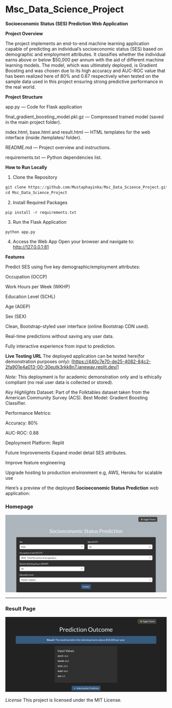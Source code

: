 # Msc_Data_Science_Project

**Socioeconomic Status (SES) Prediction Web Application**

**Project Overview** 

The project implements an end-to-end machine learning application capable of predicting an individual’s socioeconomic status (SES) based on demographic and employment attributes. It classifies whether the individual earns above or below $50,000 per annum with the aid of different machine learning models. The model, which was ultimately deployed, is Gradient Boosting and was chosen due to its high accuracy and AUC-ROC value that has been realized here of 80% and 0.87 respectively when tested on the sample data used in this project ensuring strong predictive performance in the real world.

**Project Structure**

app.py — Code for Flask application 

final_gradient_boosting_model.pkl.gz — Compressed trained model (saved in the main project folder).

index.html, base.html and result.html — HTML templates for the web interface (inside /templates/ folder).

README.md — Project overview and instructions.

requirements.txt — Python dependencies list.

**How to Run Locally**

1. Clone the Repository
```python
git clone https://github.com/Mustaphayinka/Msc_Data_Science_Project.git
cd Msc_Data_Science_Project
```
2. Install Required Packages
```
pip install -r requirements.txt
```
3. Run the Flask Application
```
python app.py
```
4. Access the Web App
Open your browser and navigate to:
http://127.0.0.1:81

**Features**

Predict SES using five key demographic/employment attributes:

Occupation (OCCP)

Work Hours per Week (WKHP)

Education Level (SCHL)

Age (AGEP)

Sex (SEX)

Clean, Bootstrap-styled user interface (online Bootstrap CDN used).

Real-time predictions without saving any user data.

Fully interactive experience from input to prediction.


**Live Testing URL**
The deployed application can be tested here(for demonstration purposes only):
[https://440c7e70-de25-4082-84c2-2fa901e4a013-00-30eutk3rkk8n7.janeway.replit.dev/]

*Note:*
This deployment is for academic demonstration only and is ethically compliant (no real user data is collected or stored).

*Key Highlights*
Dataset: Part of the Folktables dataset taken from the American Community Survey (ACS).
Best Model: Gradient Boosting Classifier. 

Performance Metrics: 

Accuracy: 80% 

AUC-ROC: 0.88 

Deployment Platform: Replit

Future Improvements Expand model detail SES attributes.

Improve feature engineering 

Upgrade hosting to production environment e.g, AWS, Heroku for scalable use


Here’s a preview of the deployed **Socioeconomic Status Prediction** web application:

### Homepage
![Homepage](./SES_App_1.png)

---

### Result Page
![Result Page](./SES_App_2.png)


*License*
This project is licensed under the MIT License.




